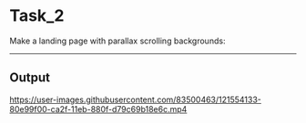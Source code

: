 # Task_2

Make a landing page with parallax scrolling backgrounds:

---
## Output

https://user-images.githubusercontent.com/83500463/121554133-80e99f00-ca2f-11eb-880f-d79c69b18e6c.mp4



